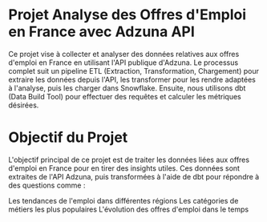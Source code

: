 # Projet Analyse des Offres d'Emploi en France avec Adzuna API
Ce projet vise à collecter et analyser des données relatives aux offres d'emploi en France en utilisant l'API publique d'Adzuna. Le processus complet suit un pipeline ETL (Extraction, Transformation, Chargement) pour extraire les données depuis l'API, les transformer pour les rendre adaptées à l'analyse, puis les charger dans Snowflake. Ensuite, nous utilisons dbt (Data Build Tool) pour effectuer des requêtes et calculer les métriques désirées.

# Objectif du Projet
L'objectif principal de ce projet est de traiter les données liées aux offres d'emploi en France pour en tirer des insights utiles. Ces données sont extraites de l'API Adzuna, puis transformées à l'aide de dbt pour répondre à des questions comme :

Les tendances de l'emploi dans différentes régions
Les catégories de métiers les plus populaires
L'évolution des offres d'emploi dans le temps
